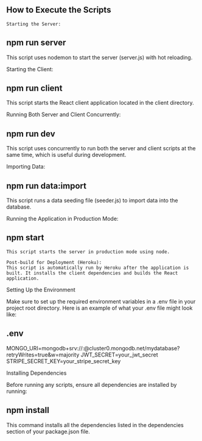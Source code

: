 ## How to Execute the Scripts

    Starting the Server:
## npm run server

This script uses nodemon to start the server (server.js) with hot reloading.

Starting the Client:

## npm run client

This script starts the React client application located in the client directory.

Running Both Server and Client Concurrently:

## npm run dev

This script uses concurrently to run both the server and client scripts at the same time, which is useful during development.

Importing Data:

## npm run data:import

This script runs a data seeding file (seeder.js) to import data into the database.

Running the Application in Production Mode:
## npm start

    This script starts the server in production mode using node.

    Post-build for Deployment (Heroku):
    This script is automatically run by Heroku after the application is built. It installs the client dependencies and builds the React application.

Setting Up the Environment

Make sure to set up the required environment variables in a .env file in your project root directory. Here is an example of what your .env file might look like:

## .env

MONGO_URI=mongodb+srv://<username>:<password>@cluster0.mongodb.net/mydatabase?retryWrites=true&w=majority
JWT_SECRET=your_jwt_secret
STRIPE_SECRET_KEY=your_stripe_secret_key

Installing Dependencies

Before running any scripts, ensure all dependencies are installed by running:

## npm install

This command installs all the dependencies listed in the dependencies section of your package.json file.